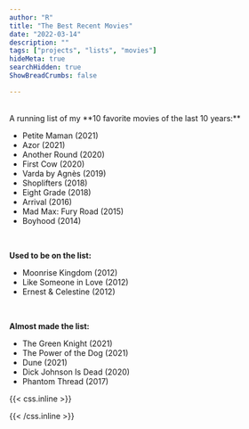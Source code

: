 ```yaml
---
author: "R"
title: "The Best Recent Movies"
date: "2022-03-14"
description: ""
tags: ["projects", "lists", "movies"]
hideMeta: true
searchHidden: true
ShowBreadCrumbs: false

---
```


<br />
A running list of my **10 favorite movies of the last 10 years:**

- Petite Maman (2021)
- Azor (2021)
- Another Round (2020)
- First Cow (2020)
- Varda by Agnès (2019)
- Shoplifters (2018)
- Eight Grade (2018)
- Arrival (2016)
- Mad Max: Fury Road (2015)
- Boyhood (2014)    
<br />

**Used to be on the list:**
- Moonrise Kingdom (2012)
- Like Someone in Love (2012)
- Ernest & Celestine (2012)
<br />  

**Almost made the list:**
- The Green Knight (2021)
- The Power of the Dog (2021)
- Dune (2021)
- Dick Johnson Is Dead (2020)
- Phantom Thread (2017)





{{< css.inline >}}

<style>
.canon { background: white; width: 100%; height: auto; }
</style>

{{< /css.inline >}}
